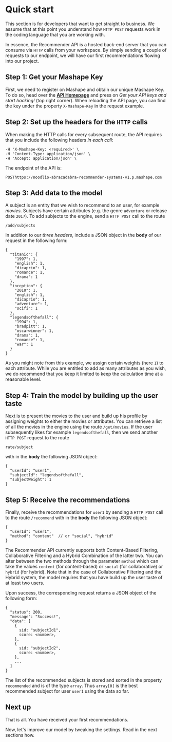 # Quick start

This section is for developers that want to get straight to business. We assume that at this point you understand how `HTTP POST` requests work in the coding language that you are working with.

In essence, the Recommender API is a hosted back-end server that you can consume via `HTTP` calls from your workspace. By simply sending a couple of requests to our endpoint, we will have our first recommendations flowing into our project.

## Step 1: Get your Mashape Key

First, we need to register on Mashape and obtain our unique Mashape Key. To do so, head over the [**API Homepage**](https://market.mashape.com/noodlio/noodlio-pay-smooth-payments-with-stripe) and press on
*Get your API keys and start hacking!* (top right corner). When reloading the API page, you can find the key under the property `X-Mashape-Key` in the request example.

## Step 2: Set up the headers for the `HTTP` calls

When making the HTTP calls for every subsequent route, the API requires that you include the following headers *in each call*:

```
-H 'X-Mashape-Key: <required>' \
-H 'Content-Type: application/json' \
-H 'Accept: application/json' \
```

The endpoint of the API is:

```
POSThttps://noodlio-abracadabra-recommender-systems-v1.p.mashape.com
```

## Step 3: Add data to the model

A subject is an entity that we wish to recommend to an user, for example *movies*. Subjects have certain attributes (e.g. the genre `adventure` or release date `2017`). To add subjects to the engine, send a `HTTP POST` call to the route

```
/add/subjects
```

In addition to our *three headers*, include a JSON object in the **body** of our request in the following form:

```
{
  "titanic": {
    "1997": 1,
    "english": 1,
    "dicaprio": 1,
    "romance": 1,
    "drama": 1
  },
  "inception": {
    "2010": 1,
    "english": 1,
    "dicaprio": 1,
    "adventure": 1,
    "scifi": 1
  },
  "legendsofthefall": {
    "1994": 1,
    "bradpitt": 1,
    "oscarwinner": 1,
    "drama": 1,
    "romance": 1,
    "war": 1
  }
}
```

As you might note from this example, we assign certain weights (here `1`) to each attribute. While you are entitled to add as many attributes as you wish, we do recommend that you keep it limited to keep the calculation time at a reasonable level.

## Step 4: Train the model by building up the user taste

Next is to present the movies to the user and build up his profile by assigning weights to either the movies or attributes. You can retrieve a list of all the movies in the engine using the route `/get/movies`. If the user subsequently likes for example `legendsofthefall`, then we send another `HTTP POST` request to the route

```
rate/subject
```

with in the **body** the following JSON object:

```
{
  "userId": "user1",
  "subjectId": "legendsofthefall",
  "subjectWeight": 1
}
```

## Step 5: Receive the recommendations

Finally, receive the recommendations for `user1` by sending a `HTTP POST` call to the route `/recommend` with in the **body** the following JSON object:

```
{
  "userId": "user1",
  "method": "content"  // or "social", "hybrid"
}
```

The Recommender API currently supports both Content-Based Filtering, Collaborative Filtering and a Hybrid Combination of the latter two. You can alter between the two methods through the parameter `method` which can take the values `content` (for content-based) or `social` (for collaborative) or `hybrid` (for hybrid). Note that in the case of Collaborative Filtering and the Hybrid system, the model requires that you have build up the user taste of at least two users.

Upon success, the corresponding request returns a JSON object of the following form:

```
{
  "status": 200,
  "message": "Success!",
  "data": [
    {
      sid: "subjectId1",
      score: <number>,
    },
    {
      sid: "subjectId2",
      score: <number>,
    },
    ...
  ]
}
```

The list of the recommended subjects is stored and sorted in the property `recommended` and is of the type `array`. Thus `array[0]` is the best recommended subject for user `user1` using the data so far.

## Next up

That is all. You have received your first recommendations.

Now, let's improve our model by tweaking the settings. Read in the next sections how.
